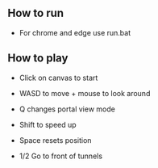 ## How to run

* For chrome and edge use run.bat

## How to play

* Click on canvas to start
* WASD to move + mouse to look around
* Q changes portal view mode
* Shift to speed up
* Space resets position

* 1/2 Go to front of tunnels